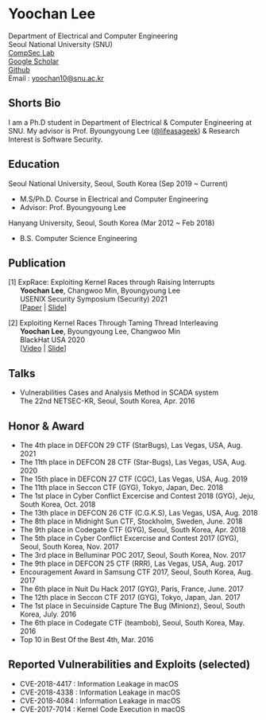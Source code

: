 # Yoochan Lee
Department of Electrical and Computer Engineering  
Seoul National University (SNU)  
[CompSec Lab](https://compsec.snu.ac.kr/)  
[Google Scholar](https://scholar.google.com/citations?user=n2L6NXEAAAAJ&hl=ko&oi=ao)  
[Github](https://github.com/leeyoochan)  
Email : yoochan10@snu.ac.kr

## Shorts Bio

I am a Ph.D student in Department of Electrical & Computer Engineering at SNU. My advisor is Prof. Byoungyoung Lee ([@lifeasageek](https://lifeasageek.github.io/)) & Research Interest is Software Security.

## Education
Seoul National University, Seoul, South Korea (Sep 2019 ~ Current)  
- M.S/Ph.D. Course in Electrical and Computer Engineering  
- Advisor: Prof. Byoungyoung Lee  

Hanyang University, Seoul, South Korea (Mar 2012 ~ Feb 2018)  
- B.S. Computer Science Engineering

## Publication
[1] ExpRace: Exploiting Kernel Races through Raising Interrupts  
&nbsp;&nbsp;&nbsp;&nbsp;&nbsp;
**Yoochan Lee**, Changwoo Min, Byoungyoung Lee  
&nbsp;&nbsp;&nbsp;&nbsp;&nbsp;
USENIX Security Symposium (Security) 2021  
&nbsp;&nbsp;&nbsp;&nbsp;&nbsp;
\[[Paper](https://leeyoochan.github.io/paper/yoochan-exprace.pdf) 
| [Slide](https://leeyoochan.github.io/slides/yoochan-exprace-slides.pdf)\] 

[2] Exploiting Kernel Races Through Taming Thread Interleaving  
&nbsp;&nbsp;&nbsp;&nbsp;&nbsp;
**Yoochan Lee**, Byoungyoung Lee, Changwoo Min  
&nbsp;&nbsp;&nbsp;&nbsp;&nbsp;
BlackHat USA 2020  
&nbsp;&nbsp;&nbsp;&nbsp;&nbsp;
\[[Video](https://www.youtube.com/watch?v=5M3WhLVLCzs&ab_channel=BlackHat)
| [Slide](https://leeyoochan.github.io/slides/exprace-lee-blackhat20-slides.pdf)\]

## Talks
- Vulnerabilities Cases and Analysis Method in SCADA system  
The 22nd NETSEC-KR, Seoul, South Korea, Apr. 2016   

## Honor & Award
- The 4th place in DEFCON 29 CTF (StarBugs), Las Vegas, USA, Aug. 2021  
- The 11th place in DEFCON 28 CTF (Star-Bugs), Las Vegas, USA, Aug. 2020  
- The 15th place in DEFCON 27 CTF (CGC), Las Vegas, USA, Aug. 2019  
- The 11th place in Seccon CTF (GYG), Tokyo, Japan, Dec. 2018  
- The 1st place in Cyber Conflict Excercise and Contest 2018 (GYG), Jeju, South Korea, Oct. 2018  
- The 13th place in DEFCON 26 CTF (C.G.K.S), Las Vegas, USA, Aug. 2018  
- The 8th place in Midnight Sun CTF, Stockholm, Sweden, June. 2018  
- The 9th place in Codegate CTF (GYG), Seoul, South Korea, Apr. 2018  
- The 5th place in Cyber Conflict Excercise and Contest 2017 (GYG), Seoul, South Korea, Nov. 2017  
- The 3rd place in Belluminar POC 2017, Seoul, South Korea, Nov. 2017  
- The 9th place in DEFCON 25 CTF (RRR), Las Vegas, USA, Aug. 2017  
- Encouragement Award in Samsung CTF 2017, Seoul, South Korea, Aug. 2017  
- The 6th place in Nuit Du Hack 2017 (GYG), Paris, France, June. 2017  
- The 12th place in Seccon CTF 2017 (GYG), Tokyo, Japan, Jan. 2017  
- The 1st place in Secuinside Capture The Bug (Minionz), Seoul, South Korea, July. 2016  
- The 6th place in Codegate CTF (teambob), Seoul, South Korea, May. 2016 
- Top 10 in Best Of the Best 4th, Mar. 2016 

## Reported Vulnerabilities and Exploits (selected)
- CVE-2018-4417 : Information Leakage in macOS  
- CVE-2018-4338 : Information Leakage in macOS  
- CVE-2018-4084 : Information Leakage in macOS  
- CVE-2017-7014 : Kernel Code Execution in macOS  


